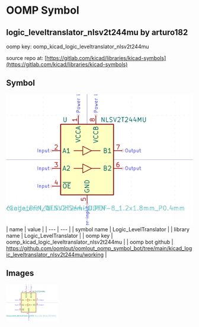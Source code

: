 # OOMP Symbol  
## logic_leveltranslator_nlsv2t244mu  by arturo182  
  
oomp key: oomp_kicad_logic_leveltranslator_nlsv2t244mu  
  
source repo at: [https://gitlab.com/kicad/libraries/kicad-symbols](https://gitlab.com/kicad/libraries/kicad-symbols)  
## Symbol  
  
[![working.png](working_600.png)](working.png)  
| name | value | 
| --- | --- | 
| symbol name | Logic_LevelTranslator | 
| library name | Logic_LevelTranslator | 
| oomp key | oomp_kicad_logic_leveltranslator_nlsv2t244mu | 
| oomp bot github | https://github.com/oomlout/oomlout_oomp_symbol_bot/tree/main/kicad_logic_leveltranslator_nlsv2t244mu/working | 
## Images  
  
[![working.png](working_140.png)](working.png)  
